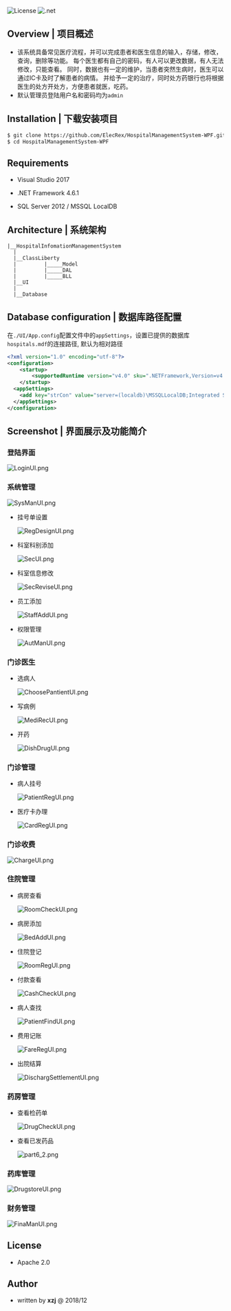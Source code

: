 ![License](https://img.shields.io/github/license/ElecRex/HospitalManagementSystem-WPF.svg)
![.net](https://img.shields.io/badge/.NETFramework-4.6.1-blue.svg)

## Overview | 项目概述
- 该系统具备常见医疗流程，并可以完成患者和医生信息的输入，存储，修改，查询，删除等功能。 每个医生都有自己的密码，有人可以更改数据，有人无法修改，只能查看。 同时，数据也有一定的维护，当患者突然生病时，医生可以通过IC卡及时了解患者的病情。 并给予一定的治疗，同时处方药银行也将根据医生的处方开处方，方便患者就医，吃药。
- 默认管理员登陆用户名和密码均为```admin```

## Installation | 下载安装项目
```bash
$ git clone https://github.com/ElecRex/HospitalManagementSystem-WPF.git
$ cd HospitalManagementSystem-WPF
```

## Requirements

- Visual Studio 2017

- .NET Framework 4.6.1

- SQL Server 2012 / MSSQL LocalDB

## Architecture | 系统架构

```
|__HospitalInfomationManagementSystem
  |
  |__ClassLiberty
  |         |_____Model
  |         |_____DAL
  |         |_____BLL
  |__UI
  |
  |__Database
```
## Database configuration | 数据库路径配置
在```./UI/App.config```配置文件中的```appSettings```，设置已提供的数据库```hospitals.mdf```的连接路径,
默认为相对路径
```XML
<?xml version="1.0" encoding="utf-8"?>
<configuration>
    <startup> 
        <supportedRuntime version="v4.0" sku=".NETFramework,Version=v4.6.1" />
    </startup>
  <appSettings>
    <add key="strCon" value="server=(localdb)\MSSQLLocalDB;Integrated Security=true;AttachDbFileName=|DataDirectory|\hospitals.mdf" />
  </appSettings>
</configuration>
```
## Screenshot | 界面展示及功能简介

### 登陆界面

![LoginUI.png](https://github.com/ElecRex/HospitalManagementSystem-WPF/raw/master/imgs/LoginUI.png)

### 系统管理

![SysManUI.png](./imgs/SysManUI.png)

- 挂号单设置
  
  ![RegDesignUI.png](./imgs/RegDesignUI.png)

- 科室科别添加
  
  ![SecUI.png](./imgs/SecUI.png)

- 科室信息修改
  
  ![SecReviseUI.png](./imgs/SecReviseUI.png)

- 员工添加
  
  ![StaffAddUI.png](./imgs/StaffAddUI.png)

- 权限管理
  
  ![AutManUI.png](./imgs/AutManUI.png)

### 门诊医生

- 选病人
  
  ![ChoosePantientUI.png](./imgs/ChoosePantientUI.png)

- 写病例
  
  ![MediRecUI.png](./imgs/MediRecUI.png)

- 开药
  
  ![DishDrugUI.png](./imgs/DishDrugUI.png)

### 门诊管理

- 病人挂号
  
  ![PatientRegUI.png](./imgs/PatientRegUI.png)

- 医疗卡办理
  
  ![CardRegUI.png](./imgs/CardRegUI.png)

### 门诊收费

![ChargeUI.png](./imgs/ChargeUI.png)

### 住院管理

- 病房查看
  
  ![RoomCheckUI.png](./imgs/RoomCheckUI.png)

- 病房添加
  
  ![BedAddUI.png](./imgs/BedAddUI.png)

- 住院登记
  
  ![RoomRegUI.png](./imgs/RoomRegUI.png)

- 付款查看
  
  ![CashCheckUI.png](./imgs/CashCheckUI.png)

- 病人查找
  
  ![PatientFindUI.png](./imgs/PatientFindUI.png)

- 费用记账
  
  ![FareRegUI.png](./imgs/FareRegUI.png)

- 出院结算
  
  ![DischargSettlementUI.png](./imgs/DischargSettlementUI.png)

### 药房管理

- 查看检药单
  
  ![DrugCheckUI.png](./imgs/DrugCheckUI.png)

- 查看已发药品
  
  ![part6_2.png](./imgs/part6_2.png)

### 药库管理

![DrugstoreUI.png](./imgs/DrugstoreUI.png)

### 财务管理

![FinaManUI.png](./imgs/FinaManUI.png)

## License

- Apache 2.0

## Author
- written by **xzj** @ 2018/12


